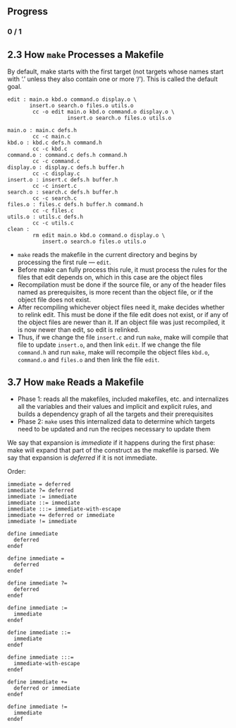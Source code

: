 ## Progress
### 0 / 1

## 2.3 How `make` Processes a Makefile

By default, make starts with the first target (not targets whose names start with ‘.’ unless they also contain one or more ‘/’). This is called the default goal.


```make
edit : main.o kbd.o command.o display.o \
       insert.o search.o files.o utils.o
        cc -o edit main.o kbd.o command.o display.o \
                   insert.o search.o files.o utils.o

main.o : main.c defs.h
        cc -c main.c
kbd.o : kbd.c defs.h command.h
        cc -c kbd.c
command.o : command.c defs.h command.h
        cc -c command.c
display.o : display.c defs.h buffer.h
        cc -c display.c
insert.o : insert.c defs.h buffer.h
        cc -c insert.c
search.o : search.c defs.h buffer.h
        cc -c search.c
files.o : files.c defs.h buffer.h command.h
        cc -c files.c
utils.o : utils.c defs.h
        cc -c utils.c
clean :
        rm edit main.o kbd.o command.o display.o \
           insert.o search.o files.o utils.o
```

- `make` reads the makefile in the current directory and begins by processing the first rule — `edit`.
 - Before make can fully process this rule, it must process the rules for the files that edit depends on, which in this case are the object files
 - Recompilation must be done if the source file, or any of the header files named as prerequisites, is more recent than the object file, or if the object file does not exist.
 - After recompiling whichever object files need it, make decides whether to relink edit. This must be done if the file edit does not exist, or if any of the object files are newer than it. If an object file was just recompiled, it is now newer than edit, so edit is relinked.
 - Thus, if we change the file `insert.c` and run `make`, make will compile that file to update `insert.o`, and then link `edit`. If we change the file `command.h` and run `make`, make will recompile the object files `kbd.o`, `command.o` and `files.o` and then link the file `edit`.

## 3.7 How `make` Reads a Makefile

- Phase 1: reads all the makefiles, included makefiles, etc. and internalizes all the variables and their values and implicit and explicit rules, and builds a dependency graph of all the targets and their prerequisites
- Phase 2: `make` uses this internalized data to determine which targets need to be updated and run the recipes necessary to update them

We say that expansion is *immediate* if it happens during the first phase: make will expand that part of the construct as the makefile is parsed. We say that expansion is *deferred* if it is not immediate.

Order:

```make
immediate = deferred
immediate ?= deferred
immediate := immediate
immediate ::= immediate
immediate :::= immediate-with-escape
immediate += deferred or immediate
immediate != immediate

define immediate
  deferred
endef

define immediate =
  deferred
endef

define immediate ?=
  deferred
endef

define immediate :=
  immediate
endef

define immediate ::=
  immediate
endef

define immediate :::=
  immediate-with-escape
endef

define immediate +=
  deferred or immediate
endef

define immediate !=
  immediate
endef
```




